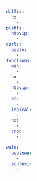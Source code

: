 ```yaml
---
diffis:
  h:
    -
platfs:
  htbvip:
    -
curls:
  acute:
    -
functions:
  win:
    -
  h:
    -
  htbvip:
    -
  ad:
    -
  logical:
    -
  hc:
    -
  cron:
    -

wals:
  acutewu:
    -
  acutevi:
    -
---
```

